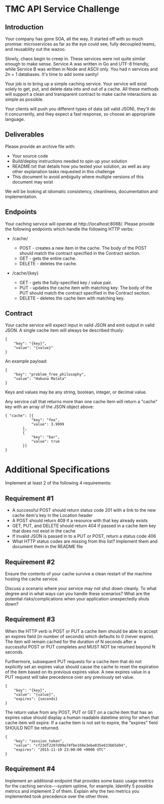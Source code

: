 TMC API Service Challenge
===

Introduction
--------------------
Your company has gone SOA, all the way. It started off with so much promise: microservices as far as the eye could see, fully decoupled teams, and reusability out the wazoo.

Slowly, chaos begin to creep in. These services were not quite similar enough to make sense. Service A was written in Go and UTF-8 friendly, while Service B was written in Node and ASCII only. You had n services and 2n + 1 databases. It's time to add some sanity!

Your job is to bring up a simple caching service. Your service will exist solely to get, put, and delete data into and out of a cache. All these methods will support a clean and transparent contract to make cache interactions as simple as possible.

Your clients will push you different types of data (all valid JSON), they'll do it concurrently, and they expect a fast response, so choose an appropriate language.

Deliverables
--------------------
Please provide an archive file with:
* Your source code
* Build/deploy instructions needed to spin up your solution
* README.txt that details how you tested your solution, as well as any other explanation tasks requested in this challenge
* This document to avoid ambiguity where multiple versions of this document may exist

We will be looking at idiomatic consistency, cleanliness, documentation and implementation.

Endpoints
--------------------
Your caching service will operate at http://localhost:8088/. Please provide the following endpoints which handle the following HTTP verbs:
* /cache/
     * POST - creates a new item in the cache. The body of the POST should match the contract specified in the Contract section. 
     * GET - gets the entire cache.
     * DELETE - deletes the cache.

* /cache/{key}
     * GET - gets the fully-specified key / value pair.
     * PUT - updates the cache item with matching key. The body of the PUT should match the contract specified in the Contract section.
     * DELETE - deletes the cache item with matching key.

Contract
--------------------
Your cache service will expect input in valid JSON and emit output in valid JSON. A single cache item will always be described thusly:
```
{
    "key": "{key}",
    "value": "{value}"
}
```

An example payload:
```
{
    "key": "problem_free_philosophy",
    "value": "Hakuna Matata"
}
```

Keys and values may be any string, boolean, integer, or decimal value.

Any service call that returns more than one cache item will return a "cache" key with an array of the JSON object above:
```
{ "cache": [{
            "key": "foo",
            "value": 3.9999
        },
        {
            "key": "bar",
            "value": true
        }]
}
```

Additional Specifications
===
Implement at least 2 of the following 4 requirements:

Requirement #1
------------------
* A successful POST should return status code 201 with a link to the new cache item's key in the Location header
* A POST should return 409 if a resource with that key already exists
* GET, PUT, and DELETE should return 404 if passed in a cache item key that does not exist in the cache
* If invalid JSON is passed in to a PUT or POST, return a status code 406
* What HTTP status codes are missing from this list? Implement them and document them in the README file

Requirement #2
------------------
Ensure the contents of your cache survive a clean restart of the machine hosting the cache service.

Discuss a scenario where your service may not shut down cleanly. To what degree and in what ways can you handle these scenarios? What are the potential risks/complications when your application unexpectedly shuts down?

Requirement #3
------------------
When the HTTP verb is POST or PUT a cache item should be able to accept an expires field (in number of seconds) which defaults to 0 (never expire). The item will remain cached for the duration of N seconds after a successful POST or PUT completes and MUST NOT be returned beyond N seconds.

Furthermore, subsequent PUT requests for a cache item that do not explicitly set an expires value should cause the cache to reset the expiration of the item based on its previous expires value. A new expires value in a PUT request will take precedence over any previously set value.
```
{
    "key": "{key}",
    "value": "{value}",
    "expires": {seconds}
}
```

The return value from any POST, PUT or GET on a cache item that has an expires value should display a human readable datetime string for when that cache item will expire. If a cache item is not set to expire, the "expires" field SHOULD NOT be returned.
```
{
    "key": "session_token",
    "value": "cf23df2207d99a74fbe169e3eba035e633b65d94",
    "expires": "2015-11-10 23:00:00 +0000 UTC"
}
```

Requirement #4
------------------
Implement an additional endpoint that provides some basic usage metrics for the caching service---system uptime, for example. Identify 5 possible metrics and implement 2 of them. Explain why the two metrics you implemented took precedence over the other three.
